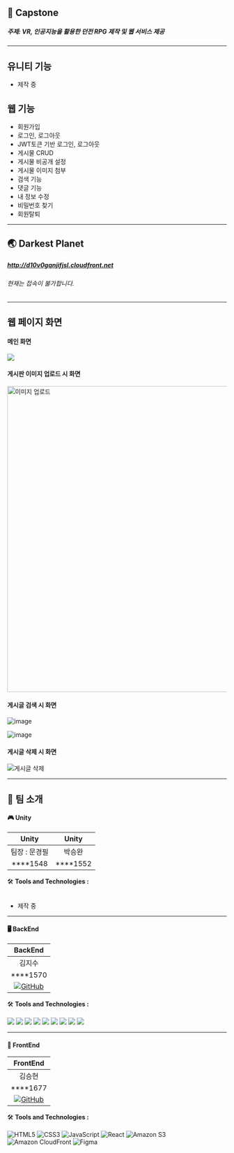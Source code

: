 ## 📝 Capstone 
##### 주제: VR, 인공지능을 활용한 던전 RPG 제작 및 웹 서비스 제공

---

## 유니티 기능
- 제작 중

## 웹 기능
- 회원가입
- 로그인, 로그아웃
- JWT토큰 기반 로그인, 로그아웃
- 게시물 CRUD
- 게시물 비공개 설정
- 게시물 이미지 첨부
- 검색 기능
- 댓글 기능
- 내 정보 수정
- 비밀번호 찾기
- 회원탈퇴
  
---

## 🌏 Darkest Planet
##### <http://d10v0gqnjifjsl.cloudfront.net>
###### 현재는 접속이 불가합니다.
---

## 웹 페이지 화면
#### 메인 화면
![](https://github.com/VaIice/Capstone/assets/141003473/04882f4a-8032-45de-828c-b4fd77f0afc8)

#### 게시판 이미지 업로드 시 화면
<img width="701" alt="이미지 업로드" src="https://github.com/VaIice/Capstone/assets/141003473/cf488b25-70c0-446a-b631-9e53d3b4f489">

#### 게시글 검색 시 화면
![image](https://github.com/VaIice/Capstone/assets/141003473/e2c55847-7c92-439d-8a27-385624f503d4)

![image](https://github.com/VaIice/Capstone/assets/141003473/8aac38d9-58a3-4e6a-b296-ad24a6723792)

#### 게시글 삭제 시 화면
![게시글 삭제](https://github.com/VaIice/Capstone/assets/141003473/a55e52eb-0575-4404-9546-f3706192d256)

---

## 👥 팀 소개

#### 🎮 Unity
| Unity |  Unity  |
| :------------: | :------------: |
| 팀장 : 문경필 | 박승완 |
|      ****1548    |  ****1552 |

🛠️ **Tools and Technologies :** <br><br>
- 제작 중

---

#### 🖥 BackEnd
|   BackEnd |
| :------------: |
| 김지수|
|  ****1570 |
| [![GitHub](https://img.shields.io/badge/-GitHub-black?style=flat-square&logo=github)](https://github.com/VaIice) |

🛠️ **Tools and Technologies :** <br><br>
<img src="https://img.shields.io/badge/springboot-6DB33F?style=for-the-badge&logo=mysql&logoColor=white"> 
<img src="https://img.shields.io/badge/JAVA-007396?style=for-the-badge&logo=java&logoColor=white"> 
<img src="https://img.shields.io/badge/mysql-4479A1?style=for-the-badge&logo=mysql&logoColor=white"> 
<img src="https://img.shields.io/badge/mariaDB-003545?style=for-the-badge&logo=mariaDB&logoColor=white">
<img src="https://img.shields.io/badge/aws-232F3E?style=for-the-badge&logo=aws&logoColor=white">
<img src="https://img.shields.io/badge/amazonrds-527FFF?style=for-the-badge&logo=amazonrds&logoColor=white">
<img src="https://img.shields.io/badge/amazons3-569A31?style=for-the-badge&logo=amazons3&logoColor=white">
<img src="https://img.shields.io/badge/githubactions-2088FF?style=for-the-badge&logo=githubactions&logoColor=white">
<img src="https://img.shields.io/badge/postman-FF6C37?style=for-the-badge&logo=postman&logoColor=white">

---

#### 🎨 FrontEnd
|   FrontEnd |
| :------------: |
| 김승현|
|  ****1677 |
| [![GitHub](https://img.shields.io/badge/-GitHub-black?style=flat-square&logo=github)](https://github.com/VaIice) |

🛠️ **Tools and Technologies :** <br><br>
![HTML5](https://img.shields.io/badge/HTML5-%23E34F26.svg?&style=for-the-badge&logo=html5&logoColor=white)
![CSS3](https://img.shields.io/badge/-CSS3-1572B6?logo=css3&logoColor=white&style=for-the-badge)
![JavaScript](https://img.shields.io/badge/JavaScript-%23F7DF1E.svg?&style=for-the-badge&logo=javascript&logoColor=black)
![React](https://img.shields.io/badge/React-%2361DAFB.svg?&style=for-the-badge&logo=react&logoColor=white)
![Amazon S3](https://img.shields.io/badge/Amazon_S3-%23D9313D.svg?&style=for-the-badge&logo=amazon-aws&logoColor=white)
![Amazon CloudFront](https://img.shields.io/badge/Amazon_CloudFront-%23FF9900.svg?&style=for-the-badge&logo=amazon-aws&logoColor=black)
![Figma](https://img.shields.io/badge/-Figma-F24E1E?logo=Figma&logoColor=white&style=for-the-badge)

